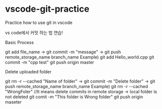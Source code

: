 # vscode-git-practice
Practice how to use git in vscode

vs code에서 커밋 하는 법 연습!

Basic Process

git add file_name -> git commit -m "message" -> git push remote_storage_name branch_name
Example)
git add Hello_world.cpp
git commit -m "cpp test"
git push origin master

Delete uploaded folder

git rm -r --cached "Name of folder" -> git commit -m "Delete folder" -> git push remote_storage_name branch_name
Example)
git rm -r --cached "WrongFoler" //It means delete commits in remote storage -> local folder is not deleted
git comit -m "This folder is Wrong folder" 
git push origin maseter